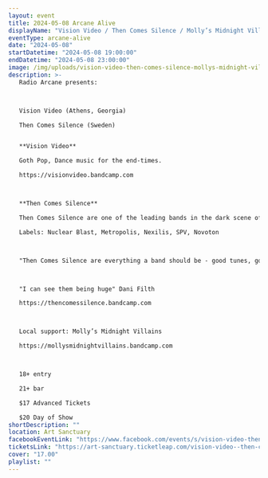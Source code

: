 ```yaml
---
layout: event
title: 2024-05-08 Arcane Alive
displayName: "Vision Video / Then Comes Silence / Molly’s Midnight Villains Live at Art Sanctuary"
eventType: arcane-alive
date: "2024-05-08"
startDatetime: "2024-05-08 19:00:00"
endDatetime: "2024-05-08 23:00:00"
image: /img/uploads/vision-video-then-comes-silence-mollys-midnight-villains.jpg
description: >-
   Radio Arcane presents:



   Vision Video (Athens, Georgia)

   Then Comes Silence (Sweden)


   **Vision Video**

   Goth Pop, Dance music for the end-times.

   https://visionvideo.bandcamp.com



   **Then Comes Silence**

   Then Comes Silence are one of the leading bands in the dark scene of Sweden since 2012.

   Labels: Nuclear Blast, Metropolis, Nexilis, SPV, Novoton



   "Then Comes Silence are everything a band should be - good tunes, good playing and singing, and good looking." Wayne Hussey



   "I can see them being huge" Dani Filth

   https://thencomessilence.bandcamp.com



   Local support: Molly’s Midnight Villains

   https://mollysmidnightvillains.bandcamp.com



   18+ entry

   21+ bar

   $17 Advanced Tickets

   $20 Day of Show
shortDescription: ""
location: Art Sanctuary
facebookEventLink: "https://www.facebook.com/events/s/vision-video-then-comes-silenc/709014584666845"
ticketsLink: "https://art-sanctuary.ticketleap.com/vision-video--then-comes-silence-live-at-art-sanctuary"
cover: "17.00"
playlist: ""
---
```

